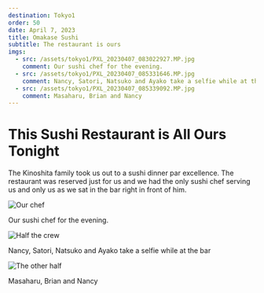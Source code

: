```yaml
---
destination: Tokyo1
order: 50
date: April 7, 2023
title: Omakase Sushi
subtitle: The restaurant is ours
imgs: 
  - src: /assets/tokyo1/PXL_20230407_083022927.MP.jpg
    comment: Our sushi chef for the evening.
  - src: /assets/tokyo1/PXL_20230407_085331646.MP.jpg
    comment: Nancy, Satori, Natsuko and Ayako take a selfie while at the bar
  - src: /assets/tokyo1/PXL_20230407_085339092.MP.jpg
    comment: Masaharu, Brian and Nancy
---
```


# This Sushi Restaurant is All Ours Tonight

The Kinoshita family took us out to a sushi dinner par excellence. The restaurant was reserved just for us and we had the only sushi chef serving us and only us as we sat in the bar right in front of him.

![Our chef](/assets/tokyo1/PXL_20230407_083022927.MP.jpg)

Our sushi chef for the evening.

![Half the crew](/assets/tokyo1/PXL_20230407_085331646.MP.jpg)

Nancy, Satori, Natsuko and Ayako take a selfie while at the bar

![The other half](/assets/tokyo1/PXL_20230407_085339092.MP.jpg)

Masaharu, Brian and Nancy
